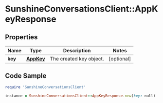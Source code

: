 # SunshineConversationsClient::AppKeyResponse

## Properties

Name | Type | Description | Notes
------------ | ------------- | ------------- | -------------
**key** | [**AppKey**](AppKey.md) | The created key object. | [optional] 

## Code Sample

```ruby
require 'SunshineConversationsClient'

instance = SunshineConversationsClient::AppKeyResponse.new(key: null)
```


